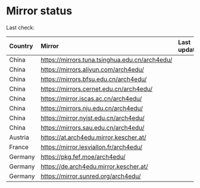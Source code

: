 <script src="./time.js"></script>
# Mirror status
Last check: <script type="text/javascript">localize(1739456458.221614);</script>

|Country|Mirror|Last update|
|:------|:-----|:----------|
|China|https://mirrors.tuna.tsinghua.edu.cn/arch4edu/|<script type="text/javascript">localize(1739428973);</script>|
|China|https://mirrors.aliyun.com/arch4edu/|<script type="text/javascript">localize(1739428885);</script>|
|China|https://mirrors.bfsu.edu.cn/arch4edu/|<script type="text/javascript">localize(1739386454);</script>|
|China|https://mirrors.cernet.edu.cn/arch4edu/|<script type="text/javascript">localize(1739428973);</script>|
|China|https://mirror.iscas.ac.cn/arch4edu/|<script type="text/javascript">localize(1739428885);</script>|
|China|https://mirrors.nju.edu.cn/arch4edu/|<script type="text/javascript">localize(1739169766);</script>|
|China|https://mirror.nyist.edu.cn/arch4edu/|<script type="text/javascript">localize(1739428973);</script>|
|China|https://mirrors.sau.edu.cn/arch4edu/|<script type="text/javascript">localize(1731653531);</script>|
|Austria|https://at.arch4edu.mirror.kescher.at/|<script type="text/javascript">localize(1739428973);</script>|
|France|https://mirror.lesviallon.fr/arch4edu/|<script type="text/javascript">localize(1739428973);</script>|
|Germany|https://pkg.fef.moe/arch4edu/|<script type="text/javascript">localize(1739428973);</script>|
|Germany|https://de.arch4edu.mirror.kescher.at/|<script type="text/javascript">localize(1739428973);</script>|
|Germany|https://mirror.sunred.org/arch4edu/|<script type="text/javascript">localize(1739428973);</script>|

<script src="./tablefilter/tablefilter.js"></script>
<script src="./table.js"></script>